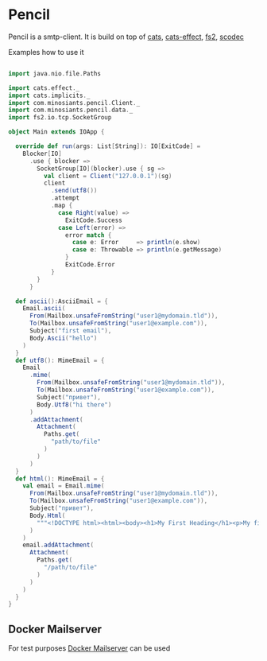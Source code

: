 # Pencil 

Pencil is a smtp-client. It is build on top of [cats](https://typelevel.org/cats/), [cats-effect](https://typelevel.org/cats-effect/), [fs2](https://fs2.io/), [scodec](http://scodec.org/)

Examples how to use it

```scala

import java.nio.file.Paths

import cats.effect._
import cats.implicits._
import com.minosiants.pencil.Client._
import com.minosiants.pencil.data._
import fs2.io.tcp.SocketGroup

object Main extends IOApp {

  override def run(args: List[String]): IO[ExitCode] =
    Blocker[IO]
      .use { blocker =>
        SocketGroup[IO](blocker).use { sg =>
          val client = Client("127.0.0.1")(sg)
          client
            .send(utf8())
            .attempt
            .map {
              case Right(value) =>
                ExitCode.Success
              case Left(error) =>
                error match {
                  case e: Error     => println(e.show)
                  case e: Throwable => println(e.getMessage)
                }
                ExitCode.Error
            }
        }
      }

  def ascii():AsciiEmail = {
    Email.ascii(
      From(Mailbox.unsafeFromString("user1@mydomain.tld")),
      To(Mailbox.unsafeFromString("user1@example.com")),
      Subject("first email"),
      Body.Ascii("hello")
    )
  }
  def utf8(): MimeEmail = {
    Email
      .mime(
        From(Mailbox.unsafeFromString("user1@mydomain.tld")),
        To(Mailbox.unsafeFromString("user1@example.com")),
        Subject("привет"),
        Body.Utf8("hi there")
      )
      .addAttachment(
        Attachment(
          Paths.get(
            "path/to/file"
          )
        )
      )
  }
  def html(): MimeEmail = {
    val email = Email.mime(
      From(Mailbox.unsafeFromString("user1@mydomain.tld")),
      To(Mailbox.unsafeFromString("user1@example.com")),
      Subject("привет"),
      Body.Html(
        """<!DOCTYPE html><html><body><h1>My First Heading</h1><p>My first paragraph.</p></body></html>"""
      )
    )
    email.addAttachment(
      Attachment(
        Paths.get(
          "/path/to/file"
        )
      )
    )
  }
}

```

## Docker Mailserver
 For test purposes [Docker Mailserver](https://github.com/jeboehm/docker-mailserver) can be used